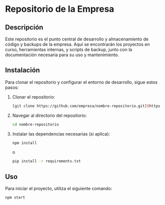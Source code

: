 # Repositorio de la Empresa

## Descripción
Este repositorio es el punto central de desarrollo y almacenamiento de código y backups de la empresa. Aquí se encontrarán los proyectos en curso, herramientas internas, y scripts de backup, junto con la documentación necesaria para su uso y mantenimiento.

## Instalación
Para clonar el repositorio y configurar el entorno de desarrollo, sigue estos pasos:

1. Clonar el repositorio:
    ```bash
    [git clone https://github.com/empresa/nombre-repositorio.git](https://github.com/ProgresoTec/Progreso-Tec.git)
    ```
2. Navegar al directorio del repositorio:
    ```bash
    cd nombre-repositorio
    ```
3. Instalar las dependencias necesarias (si aplica):
    ```bash
    npm install
    ```
   o
    ```bash
    pip install -r requirements.txt
    ```

## Uso
Para iniciar el proyecto, utiliza el siguiente comando:

```bash
npm start
